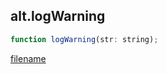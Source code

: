 ## alt.logWarning

```js
function logWarning(str: string);
```

[filename](method_logWarning_m.md ':include')